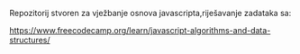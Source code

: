 Repozitorij stvoren za vježbanje osnova javascripta,riješavanje zadataka sa:

https://www.freecodecamp.org/learn/javascript-algorithms-and-data-structures/
